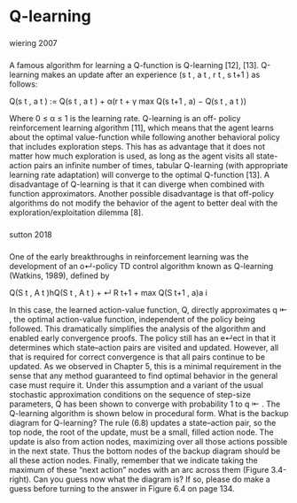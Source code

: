 # Q-learning


###
wiering 2007
###
A famous algorithm for learning a Q-function
is Q-learning [12], [13]. Q-learning makes an update after an
experience (s t , a t , r t , s t+1 ) as follows:

Q(s t , a t ) := Q(s t , a t ) + α(r t + γ max Q(s t+1 , a) − Q(s t , a t ))

Where 0 ≤ α ≤ 1 is the learning rate. Q-learning is an off-
policy reinforcement learning algorithm [11], which means
that the agent learns about the optimal value-function while
following another behavioral policy that includes exploration
steps. This has as advantage that it does not matter how
much exploration is used, as long as the agent visits all state-
action pairs an infinite number of times, tabular Q-learning
(with appropriate learning rate adaptation) will converge to the
optimal Q-function [13]. A disadvantage of Q-learning is that
it can diverge when combined with function approximators.
Another possible disadvantage is that off-policy algorithms do
not modify the behavior of the agent to better deal with the
exploration/exploitation dilemma [8].
###


###
sutton 2018
###
One of the early breakthroughs in reinforcement learning was the development of an
o↵-policy TD control algorithm known as Q-learning (Watkins, 1989), defined by

Q(S t , A t )hQ(S t , A t ) + ↵ R t+1 + max Q(S t+1 , a)a i

In this case, the learned action-value function, Q, directly approximates q ⇤ , the optimal
action-value function, independent of the policy being followed. This dramatically
simplifies the analysis of the algorithm and enabled early convergence proofs. The policy
still has an e↵ect in that it determines which state–action pairs are visited and updated.
However, all that is required for correct convergence is that all pairs continue to be
updated. As we observed in Chapter 5, this is a minimal requirement in the sense that
any method guaranteed to find optimal behavior in the general case must require it.
Under this assumption and a variant of the usual stochastic approximation conditions on
the sequence of step-size parameters, Q has been shown to converge with probability 1 to
q ⇤ . The Q-learning algorithm is shown below in procedural form.
What is the backup diagram for Q-learning? The rule (6.8) updates a state–action
pair, so the top node, the root of the update, must be a small, filled action node. The
update is also from action nodes, maximizing over all those actions possible in the next
state. Thus the bottom nodes of the backup diagram should be all these action nodes.
Finally, remember that we indicate taking the maximum of these “next action” nodes
with an arc across them (Figure 3.4-right). Can you guess now what the diagram is? If
so, please do make a guess before turning to the answer in Figure 6.4 on page 134.
###
